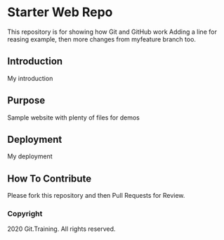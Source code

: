 # Starter Web Repo

This repository is for showing how Git and GitHub work
Adding a line for reasing example, then more changes from myfeature branch too.
## Introduction
My introduction

## Purpose

Sample website with plenty of files for demos

## Deployment
My deployment

## How To Contribute

Please fork this repository and then Pull Requests for Review.

### Copyright

2020 Git.Training. All rights reserved.
